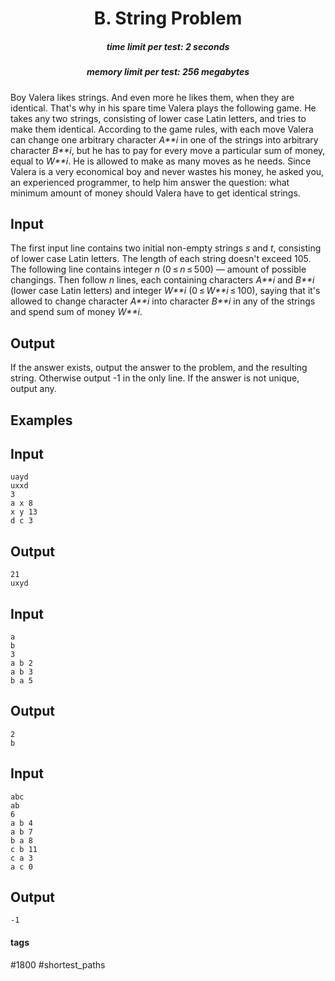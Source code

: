 <h1 style='text-align: center;'> B. String Problem</h1>

<h5 style='text-align: center;'>time limit per test: 2 seconds</h5>
<h5 style='text-align: center;'>memory limit per test: 256 megabytes</h5>

Boy Valera likes strings. And even more he likes them, when they are identical. That's why in his spare time Valera plays the following game. He takes any two strings, consisting of lower case Latin letters, and tries to make them identical. According to the game rules, with each move Valera can change one arbitrary character *A**i* in one of the strings into arbitrary character *B**i*, but he has to pay for every move a particular sum of money, equal to *W**i*. He is allowed to make as many moves as he needs. Since Valera is a very economical boy and never wastes his money, he asked you, an experienced programmer, to help him answer the question: what minimum amount of money should Valera have to get identical strings. 

## Input

The first input line contains two initial non-empty strings *s* and *t*, consisting of lower case Latin letters. The length of each string doesn't exceed 105. The following line contains integer *n* (0 ≤ *n* ≤ 500) — amount of possible changings. Then follow *n* lines, each containing characters *A**i* and *B**i* (lower case Latin letters) and integer *W**i* (0 ≤ *W**i* ≤ 100), saying that it's allowed to change character *A**i* into character *B**i* in any of the strings and spend sum of money *W**i*.

## Output

If the answer exists, output the answer to the problem, and the resulting string. Otherwise output -1 in the only line. If the answer is not unique, output any.

## Examples

## Input


```
uayd  
uxxd  
3  
a x 8  
x y 13  
d c 3  

```
## Output


```
21  
uxyd  

```
## Input


```
a  
b  
3  
a b 2  
a b 3  
b a 5  

```
## Output


```
2  
b  

```
## Input


```
abc  
ab  
6  
a b 4  
a b 7  
b a 8  
c b 11  
c a 3  
a c 0  

```
## Output


```
-1  

```


#### tags 

#1800 #shortest_paths 